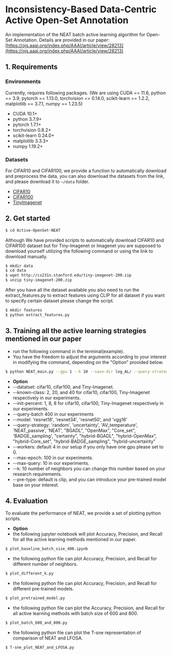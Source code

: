 # Inconsistency-Based Data-Centric Active Open-Set Annotation
An implementation of the NEAT batch active learning algorithm for Open-Set Annotation.
Details are provided in our paper: [https://ojs.aaai.org/index.php/AAAI/article/view/28213](https://ojs.aaai.org/index.php/AAAI/article/view/28213)




## 1. Requirements
### Environments
Currently, requires following packages. (We are using CUDA == 11.6, 
python == 3.9,
pytorch == 1.13.0, torchvision == 0.14.0, scikit-learn == 1.2.2, matplotlib == 3.7.1, numpy == 1.23.5)

- CUDA 10.1+
- python 3.7.9+
- pytorch 1.7.1+
- torchvision 0.8.2+
- scikit-learn 0.24.0+
- matplotlib 3.3.3+
- numpy 1.19.2+


### Datasets 
For CIFAR10 and CIFAR100, we provide a function to automatically download and preprocess the data, you can also download the datasets from the link, and please download it to `~/data` folder.
* [CIFAR10](https://www.cs.toronto.edu/~kriz/cifar-10-python.tar.gz)
* [CIFAR100](https://www.cs.toronto.edu/~kriz/cifar-100-python.tar.gz)
* [TinyImagenet](http://cs231n.stanford.edu/tiny-imagenet-200.zip)

## 2. Get started
```bash
$ cd Active-OpenSet-NEAT
```
Although We have provided scripts to automatically download CIFAR10 and CIFAR100 dataset but for Tiny-Imagenet or Imagenet
you are supposed to download yourself utilizing the following command or using the link to download manually.
```bash
$ mkdir data
$ cd data
$ wget http://cs231n.stanford.edu/tiny-imagenet-200.zip
$ unzip tiny-imagenet-200.zip
```
After you have all the dataset available you also need to run the extract_features.py to extract features using
CLIP for all dataset if you want to specify certain dataset please change the script.
```bash
$ mkdir features
$ python extract_features.py
```

## 3. Training all the active learning strategies mentioned in our paper
* run the following command in the terminal(example).
* You have the freedom to adjust the arguments according to your interest in modifying the command, depending on the "Option" provided below.
```bash
$ python NEAT_main.py --gpu 1 --k 10 --save-dir log_AL/ --query-strategy NEAT --init-percent 1 --known-class 2 --query-batch 400 --seed 2 --model resnet18 --dataset cifar10
```
* **Option** 
* --datatset: cifar10, cifar100, and Tiny-Imagenet.
* --known-class: 2, 20, and 40 for cifar10, cifar100, Tiny-Imagenet respectively in our experiments.
* --init-percent: 1, 8, 8 for cifar10, cifar100, Tiny-Imagenet respectively in our experiments.
* --query-batch 400 in our experiments
* --model: 'resnet18', 'resnet34', 'resnet50', and 'vgg16'
* --query-strategy: 'random', 'uncertainty',
                             'AV_temperature', 'NEAT_passive', 'NEAT',
                             "BGADL", "OpenMax", "Core_set", 'BADGE_sampling', "certainty", "hybrid-BGADL",
                             "hybrid-OpenMax", "hybrid-Core_set", "hybrid-BADGE_sampling", "hybrid-uncertainty"
* --workers: default 4 in our setup if you only have one gpu please set to 0.
* --max-epoch: 100 in our experiments.
* --max-query: 10 in our experiments.
* --k: 10 number of neighbors you can change this number based on your research requirements.
* --pre-type: default is clip, and you can introduce your pre-trained model base on your interest.


## 4. Evaluation
To evaluate the performance of NEAT, we provide a set of plotting python scripts.
* **Option** 
* the following jupyter notebook will plot Accuracy, Precision, and Recall for all the active learning methods mentioned in our paper.
```bash
$ plot_baseline_batch_size_400.ipynb
```
* the following python file can plot Accuracy, Precision, and Recall for different number of neighbors.
```bash
$ plot_different_k.py
```
* the following python file can plot Accuracy, Precision, and Recall for different pre-trained models.
```bash
$ plot_pretrained_model.py
```
* the following python file can plot the Accuracy, Precision, and Recall for all active learning methods with batch size of 600 and 800.
```bash
$ plot_batch_600_and_800.py
```
* the following python file can plot the T-sne representation of comparison of NEAT and LFOSA.
```bash
$ T-sne_plot_NEAT_and_LFOSA.py
```
